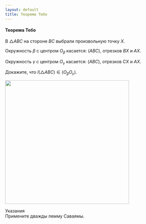 ```yaml
---
layout: default
title: Теорема Тебо
---
```


#### Теорема Тебо

В $△ABC$ на стороне $BC$  выбрали произвольную точку $X$.

Окружность $\beta$ с центром $O_\beta$ касается:
$(ABC)$, отрезков $BX$ и $AX$.

Окружность $\gamma$ с центром $O_\gamma$ касается:
$(ABC)$, отрезков $CX$ и $AX$.

Докажите, что $I(△ABC) \in (O_\beta O_\gamma)$.

<img width='400' src="https://docs.google.com/drawings/d/1sWqztHKSYNWSEPqiVX-ayJ9YFWTKomglR95-uELOSL0/export/svg">

Указания
<br>
Примените дважды лемму Саваямы.

